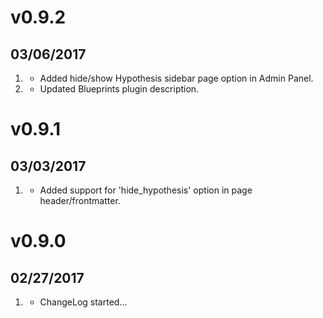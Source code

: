 # v0.9.2
##  03/06/2017

1. [](#new)
    * Added hide/show Hypothesis sidebar page option in Admin Panel.
1. [](#improved)
    * Updated Blueprints plugin description.

# v0.9.1
##  03/03/2017

1. [](#new)
    * Added support for 'hide_hypothesis' option in page header/frontmatter.

# v0.9.0
##  02/27/2017

1. [](#new)
    * ChangeLog started...
